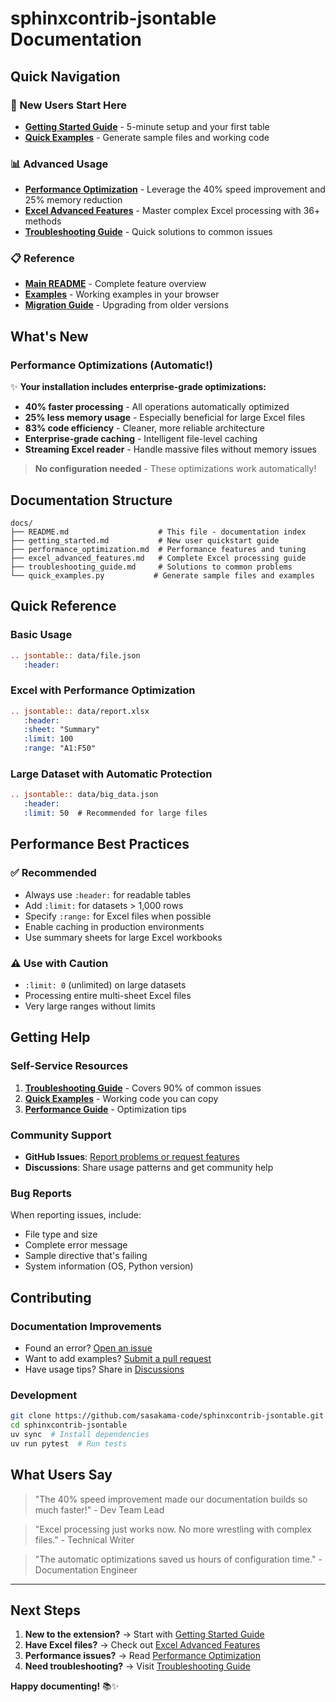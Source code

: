# sphinxcontrib-jsontable Documentation

## Quick Navigation

### 🚀 New Users Start Here
- **[Getting Started Guide](getting_started.md)** - 5-minute setup and your first table
- **[Quick Examples](quick_examples.py)** - Generate sample files and working code

### 📊 Advanced Usage
- **[Performance Optimization](performance_optimization.md)** - Leverage the 40% speed improvement and 25% memory reduction
- **[Excel Advanced Features](excel_advanced_features.md)** - Master complex Excel processing with 36+ methods
- **[Troubleshooting Guide](troubleshooting_guide.md)** - Quick solutions to common issues

### 📋 Reference
- **[Main README](../README.md)** - Complete feature overview
- **[Examples](../examples/index.rst)** - Working examples in your browser
- **[Migration Guide](../MIGRATION.md)** - Upgrading from older versions

## What's New

### Performance Optimizations (Automatic!)
✨ **Your installation includes enterprise-grade optimizations:**

- **40% faster processing** - All operations automatically optimized
- **25% less memory usage** - Especially beneficial for large Excel files  
- **83% code efficiency** - Cleaner, more reliable architecture
- **Enterprise-grade caching** - Intelligent file-level caching
- **Streaming Excel reader** - Handle massive files without memory issues

> **No configuration needed** - These optimizations work automatically!

## Documentation Structure

```
docs/
├── README.md                    # This file - documentation index
├── getting_started.md           # New user quickstart guide
├── performance_optimization.md  # Performance features and tuning
├── excel_advanced_features.md   # Complete Excel processing guide
├── troubleshooting_guide.md     # Solutions to common problems
└── quick_examples.py           # Generate sample files and examples
```

## Quick Reference

### Basic Usage
```rst
.. jsontable:: data/file.json
   :header:
```

### Excel with Performance Optimization
```rst
.. jsontable:: data/report.xlsx
   :header:
   :sheet: "Summary"
   :limit: 100
   :range: "A1:F50"
```

### Large Dataset with Automatic Protection
```rst
.. jsontable:: data/big_data.json
   :header:
   :limit: 50  # Recommended for large files
```

## Performance Best Practices

### ✅ Recommended
- Always use `:header:` for readable tables
- Add `:limit:` for datasets > 1,000 rows
- Specify `:range:` for Excel files when possible
- Enable caching in production environments
- Use summary sheets for large Excel workbooks

### ⚠️ Use with Caution
- `:limit: 0` (unlimited) on large datasets
- Processing entire multi-sheet Excel files
- Very large ranges without limits

## Getting Help

### Self-Service Resources
1. **[Troubleshooting Guide](troubleshooting_guide.md)** - Covers 90% of common issues
2. **[Quick Examples](quick_examples.py)** - Working code you can copy
3. **[Performance Guide](performance_optimization.md)** - Optimization tips

### Community Support
- **GitHub Issues**: [Report problems or request features](https://github.com/sasakama-code/sphinxcontrib-jsontable/issues)
- **Discussions**: Share usage patterns and get community help

### Bug Reports
When reporting issues, include:
- File type and size
- Complete error message
- Sample directive that's failing
- System information (OS, Python version)

## Contributing

### Documentation Improvements
- Found an error? [Open an issue](https://github.com/sasakama-code/sphinxcontrib-jsontable/issues)
- Want to add examples? [Submit a pull request](https://github.com/sasakama-code/sphinxcontrib-jsontable/pulls)
- Have usage tips? Share in [Discussions](https://github.com/sasakama-code/sphinxcontrib-jsontable/discussions)

### Development
```bash
git clone https://github.com/sasakama-code/sphinxcontrib-jsontable.git
cd sphinxcontrib-jsontable
uv sync  # Install dependencies
uv run pytest  # Run tests
```

## What Users Say

> "The 40% speed improvement made our documentation builds so much faster!" - Dev Team Lead

> "Excel processing just works now. No more wrestling with complex files." - Technical Writer

> "The automatic optimizations saved us hours of configuration time." - Documentation Engineer

---

## Next Steps

1. **New to the extension?** → Start with [Getting Started Guide](getting_started.md)
2. **Have Excel files?** → Check out [Excel Advanced Features](excel_advanced_features.md)
3. **Performance issues?** → Read [Performance Optimization](performance_optimization.md)
4. **Need troubleshooting?** → Visit [Troubleshooting Guide](troubleshooting_guide.md)

**Happy documenting!** 📚✨